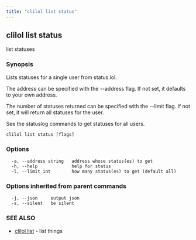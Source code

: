 ```yaml
---
title: "clilol list status"
---
```

## clilol list status

list statuses

### Synopsis

Lists statuses for a single user from status.lol.

The address can be specified with the --address flag. If not set,
it defaults to your own address.

The number of statuses returned can be specified with the --limit
flag. If not set, it will return all statuses for the user.

See the statuslog commands to get statuses for all users.

```
clilol list status [flags]
```

### Options

```
  -a, --address string   address whose status(es) to get
  -h, --help             help for status
  -l, --limit int        how many status(es) to get (default all)
```

### Options inherited from parent commands

```
  -j, --json     output json
  -s, --silent   be silent
```

### SEE ALSO

* [clilol list](clilol_list.md)	 - list things

